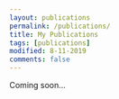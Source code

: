 ```yaml
---
layout: publications
permalink: /publications/
title: My Publications
tags: [publications]
modified: 8-11-2019
comments: false
---
```


Coming soon...
